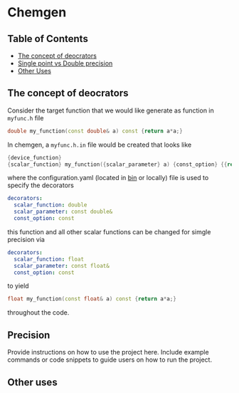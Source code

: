 # Chemgen


## Table of Contents

- [The concept of deocrators](#The-concept-of-deocrators)
- [Single point vs Double precision](#Precision)
- [Other Uses](#Other-Uses)

## The concept of deocrators

Consider the target function that we would like generate as function in `myfunc.h` file

```cpp
double my_function(const double& a) const {return a*a;}
```

In chemgen,  a `myfunc.h.in` file would be created that looks like

```cpp
{device_function}
{scalar_function} my_function({scalar_parameter} a) {const_option} {{return a*a;}}
```

where the configuration.yaml (located in [bin](../bin/configuration.yaml) or locally) file is used to specify the decorators
```yaml
decorators:
  scalar_function: double
  scalar_parameter: const double&
  const_option: const
```

this function and all other scalar functions can be changed for simgle precision  via
```yaml
decorators:
  scalar_function: float
  scalar_parameter: const float&
  const_option: const
```

to yield

```cpp
float my_function(const float& a) const {return a*a;}
```

throughout the code.

## Precision

Provide instructions on how to use the project here. Include example commands or code snippets to guide users on how to run the project.

## Other uses


